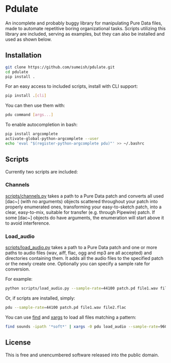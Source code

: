 # Pdulate

An incomplete and probably buggy library for manipulating Pure Data files, made to automate repetitive boring organizational tasks. Scripts utilizing this library are included, serving as examples, but they can also be installed and used as shown below.

## Installation
```bash
git clone https://github.com/sumeish/pdulate.git
cd pdulate
pip install .
```
For an easy access to included scripts, install with CLI support:
```bash
pip install .[cli]
```
You can then use them with:
```bash
pdu command [args...]
```
To enable autocompletion in bash:
```bash
pip install argcomplete
activate-global-python-argcomplete --user
echo 'eval "$(register-python-argcomplete pdu)"' >> ~/.bashrc
```

## Scripts
Currently two scripts are included:

### Channels

[scripts/channels.py](scripts/channels.py) takes a path to a Pure Data patch and converts all used \[dac~\] (with no arguments) objects scattered throughout your patch into properly enumerated ones, transforming your easy-to-sketch patch, into a clear, easy-to-mix, suitable for transfer (e.g. through Pipewire) patch. If some \[dac~\] objects do have arguments, the enumeration will start above it to avoid interference.

### Load_audio

[scripts/load_audio.py](scripts/load_audio.py) takes a path to a Pure Data patch and one or more paths to audio files (wav, aiff, flac, ogg and mp3 are all accepted) and directories containing them. It adds all the audio files to the specified patch or the newly create one. Optionally you can specify a sample rate for conversion. 

For example:

```bash
python scripts/load_audio.py --sample-rate=44100 patch.pd file1.wav file2.flac
```
Or, if scripts are installed, simply:
```bash
pdu --sample-rate=44100 patch.pd file1.wav file2.flac
```
You can use [find]() and [xargs]() to load all files matching a pattern:
```bash
find sounds -ipath '*soft*' | xargs -0 pdu load_audio --sample-rate=96000 patch.pd
```

## License

This is free and unencumbered software released into the public domain.
